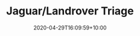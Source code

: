 ---
title: "Jaguar/Landrover Triage"
intro: "Fault diagnostic web triage tool to help Jaguar/Landrover customers."
date: 2020-04-29T16:09:59+10:00
draft: false
logo: jlr.svg
layout: case-study
website: "http://jlr-triage.com"
---